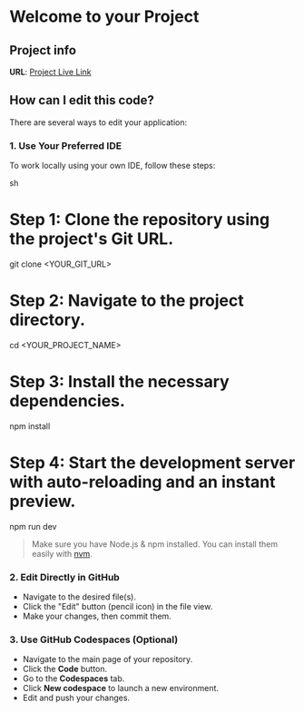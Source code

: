 # Welcome to your Project

## Project info

**URL**: [Project Live Link](https://thepapertrail.vercel.app) <!-- You can replace this with your actual deployed URL -->

## How can I edit this code?

There are several ways to edit your application:

### 1. Use Your Preferred IDE

To work locally using your own IDE, follow these steps:

sh
# Step 1: Clone the repository using the project's Git URL.
git clone <YOUR_GIT_URL>

# Step 2: Navigate to the project directory.
cd <YOUR_PROJECT_NAME>

# Step 3: Install the necessary dependencies.
npm install

# Step 4: Start the development server with auto-reloading and an instant preview.
npm run dev

> Make sure you have Node.js & npm installed. You can install them easily with [nvm](https://github.com/nvm-sh/nvm#installing-and-updating).

### 2. Edit Directly in GitHub

- Navigate to the desired file(s).
- Click the "Edit" button (pencil icon) in the file view.
- Make your changes, then commit them.

### 3. Use GitHub Codespaces (Optional)

- Navigate to the main page of your repository.
- Click the **Code** button.
- Go to the **Codespaces** tab.
- Click **New codespace** to launch a new environment.
- Edit and push your changes.
